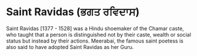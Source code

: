 # Saint Ravidas (ਭਗਤ ਰਵਿਦਾਸ)

Saint Ravidas [1377 - 1528] was a Hindu shoemaker of the Chamar caste, who taught that a person is distinguished not by their caste, wealth or social status but instead by their actions.  Meerabai, the famous saint poetess is also said to have adopted Saint Ravidas as her Guru.

